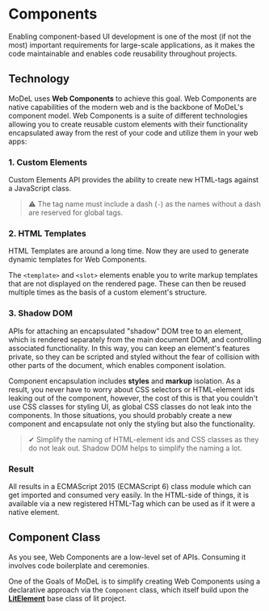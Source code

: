 # Components

Enabling component-based UI development is one of the most (if not the most) important requirements for large-scale applications, as it makes the code maintainable and enables code reusability throughout projects.

## Technology

MoDeL uses **Web Components** to achieve this goal. Web Components are native capabilities of the modern web and is the backbone of MoDeL's component model. Web Components is a suite of different technologies allowing you to create reusable custom elements with their functionality encapsulated away from the rest of your code and utilize them in your web apps:

### 1. Custom Elements

Custom Elements API provides the ability to create new HTML-tags against a JavaScript class.
> ⚠ The tag name must include a dash (`-`) as the names without a dash are reserved for global tags.

### 2. HTML Templates

HTML Templates are around a long time. Now they are used to generate dynamic templates for Web Components.

The `<template>` and `<slot>` elements enable you to write markup templates that are not displayed on the rendered page. These can then be reused multiple times as the basis of a custom element's structure.

### 3. Shadow DOM

APIs for attaching an encapsulated "shadow" DOM tree to an element, which is rendered separately from the main document DOM, and controlling associated functionality. In this way, you can keep an element's features private, so they can be scripted and styled without the fear of collision with other parts of the document, which enables component isolation.

Component encapsulation includes **styles** and **markup** isolation. As a result, you never have to worry about CSS selectors or HTML-element ids leaking out of the component, however, the cost of this is that you couldn't use CSS classes for styling UI, as global CSS classes do not leak into the components. In those situations, you should probably create a new component and encapsulate not only the styling but also the functionality.

> ✔ Simplify the naming of HTML-element ids and CSS classes as they do not leak out. Shadow DOM helps to simplify the naming a lot.

### Result

All results in a ECMAScript 2015 (ECMAScript 6) class module which can get imported and consumed very easily.
In the HTML-side of things, it is available via a new registered HTML-Tag which can be used as if it were a native element.

## Component Class

As you see, Web Components are a low-level set of APIs. Consuming it involves code boilerplate and ceremonies.

One of the Goals of MoDeL is to simplify creating Web Components using a declarative approach via the `Component` class, which itself build upon the [**LitElement**](https://github.com/lit/lit) base class of lit project.